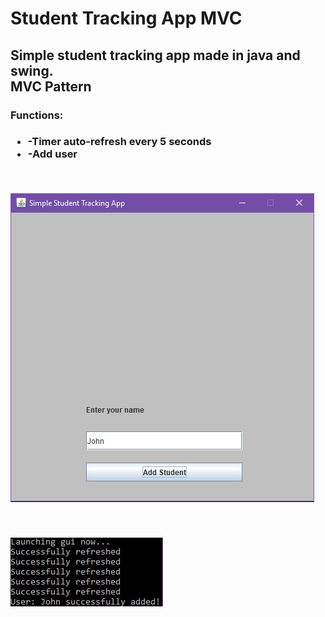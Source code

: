 <h1>Student Tracking App MVC</h1>

<h2>Simple student tracking app made in java and swing.
<br>
MVC Pattern
</h2>

<h3>
Functions:
<h3>
<ul>
 
<li> -Timer auto-refresh every 5 seconds</li>
<li> -Add user</li>
</ul>

<br>

![](images/Screen2.jpg)

<br>

![](images/screen1.jpg)

